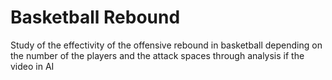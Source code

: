 # Basketball Rebound
Study of the effectivity of the offensive rebound in basketball depending on the number of the players and the attack spaces through analysis if the video in AI
